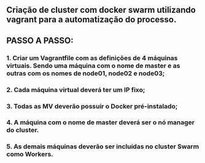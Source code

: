 ## Criação de cluster com docker swarm utilizando vagrant para a automatização do processo. 

## PASSO A PASSO:

### 1. Criar um Vagrantfile com as definições de 4 máquinas virtuais. Sendo uma máquina com o nome de master e as outras com os nomes de node01, node02 e node03; 
### 2. Cada máquina virtual deverá ter um IP fixo; 
### 3. Todas as MV deverão possuir o Docker pré-instalado; 
### 4. A máquina com o nome de master deverá ser o nó manager do cluster. 
### 5. As demais máquinas deverão ser incluídas no cluster Swarm como Workers. 
